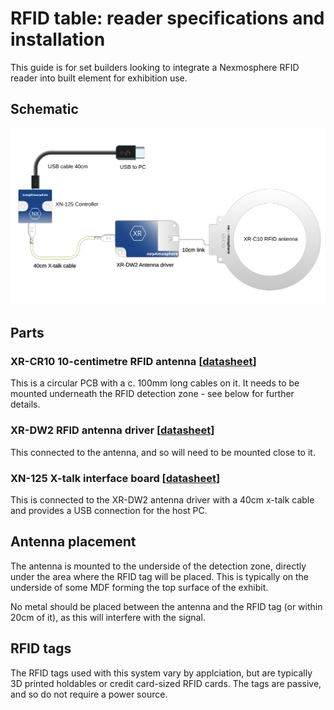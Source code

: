 # RFID table: reader specifications and installation

This guide is for set builders looking to integrate a Nexmosphere RFID reader into built element for exhibition use.

## Schematic

![Schematic](schematic2.svg)


## Parts

### XR-CR10 10-centimetre RFID antenna [[datasheet](https://static1.squarespace.com/static/6554c6b08c8bde3649fca4ed/t/66bf2cebea261169975d5e21/1723804908273/nexmosphere-xr-antenna-circular-datasheet.pdf)]

This is a circular PCB with a c. 100mm long cables on it. It needs to be mounted underneath the RFID detection zone - see below for further details.

### XR-DW2 RFID antenna driver [[datasheet](https://static1.squarespace.com/static/6554c6b08c8bde3649fca4ed/t/66bcbb4959d61339c78c0a25/1723644747148/nexmosphere-xr-dw2-rfid-driver-datasheet.pdf)]

This connected to the antenna, and so will need to be mounted close to it.

### XN-125 X-talk interface board [[datasheet](https://static1.squarespace.com/static/6554c6b08c8bde3649fca4ed/t/66bf4c3794fa39336ea51421/1723812921205/nexmosphere-xn-115_125-datasheet.pdf)]

This is connected to the XR-DW2 antenna driver with a 40cm x-talk cable and provides a USB connection for the host PC.

## Antenna placement

The antenna  is mounted to the underside of the detection zone, directly under the area where the RFID tag will be placed. This is typically on the underside of some MDF forming the top surface of the exhibit.

No metal should be placed between the antenna and the RFID tag (or within 20cm of it), as this will interfere with the signal.

## RFID tags

The RFID tags used with this system vary by applciation, but are typically 3D printed holdables or credit card-sized RFID cards. The tags are passive, and so do not require a power source.